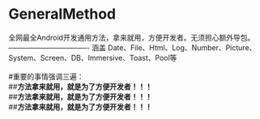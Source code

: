 # GeneralMethod<br />
全网最全Android开发通用方法，拿来就用，方便开发者。无须担心额外导包。<br />
———————————-
涵盖 Date、File、Html、Log、Number、Picture、System、Screen、DB、Immersive、Toast、Pool等<br /><br />
#重要的事情强调三遍：<br />
##**方法拿来就用，就是为了方便开发者！！！**<br />
##**方法拿来就用，就是为了方便开发者！！！**<br />
##**方法拿来就用，就是为了方便开发者！！！**<br />
